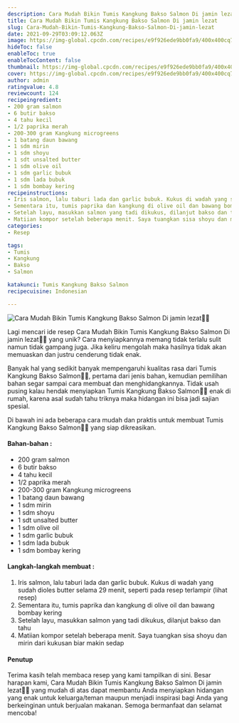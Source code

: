 ```yaml
---
description: Cara Mudah Bikin Tumis Kangkung Bakso Salmon Di jamin lezat"
title: Cara Mudah Bikin Tumis Kangkung Bakso Salmon Di jamin lezat
slug: Cara-Mudah-Bikin-Tumis-Kangkung-Bakso-Salmon-Di-jamin-lezat
date: 2021-09-29T03:09:12.063Z
image: https://img-global.cpcdn.com/recipes/e9f926ede9bb0fa9/400x400cq70/photo.jpg
hideToc: false
enableToc: true
enableTocContent: false
thumbnail: https://img-global.cpcdn.com/recipes/e9f926ede9bb0fa9/400x400cq70/photo.jpg
cover: https://img-global.cpcdn.com/recipes/e9f926ede9bb0fa9/400x400cq70/photo.jpg
author: admin
ratingvalue: 4.8
reviewcount: 124
recipeingredient:
- 200 gram salmon
- 6 butir bakso
- 4 tahu kecil
- 1/2 paprika merah
- 200-300 gram Kangkung microgreens
- 1 batang daun bawang
- 1 sdm mirin
- 1 sdm shoyu
- 1 sdt unsalted butter
- 1 sdm olive oil
- 1 sdm garlic bubuk
- 1 sdm lada bubuk
- 1 sdm bombay kering
recipeinstructions:
- Iris salmon, lalu taburi lada dan garlic bubuk. Kukus di wadah yang sudah dioles butter selama 29 menit, seperti pada resep terlampir (lihat resep)
- Sementara itu, tumis paprika dan kangkung di olive oil dan bawang bombay kering
- Setelah layu, masukkan salmon yang tadi dikukus, dilanjut bakso dan tahu
- Matiian kompor setelah beberapa menit. Saya tuangkan sisa shoyu dan mirin dari kukusan biar makin sedap
categories:
- Resep

tags:
- Tumis
- Kangkung
- Bakso
- Salmon

katakunci: Tumis Kangkung Bakso Salmon
recipecuisine: Indonesian

---
```


![Cara Mudah Bikin Tumis Kangkung Bakso Salmon Di jamin lezat👩‍🍳](https://img-global.cpcdn.com/recipes/e9f926ede9bb0fa9/400x400cq70/photo.jpg)

Lagi mencari ide resep Cara Mudah Bikin Tumis Kangkung Bakso Salmon Di jamin lezat👩‍🍳 yang unik? Cara menyiapkannya memang tidak terlalu sulit namun tidak gampang juga. Jika keliru mengolah maka hasilnya tidak akan memuaskan dan justru cenderung tidak enak.

Banyak hal yang sedikit banyak mempengaruhi kualitas rasa dari Tumis Kangkung Bakso Salmon👩‍🍳, pertama dari jenis bahan, kemudian pemilihan bahan segar sampai cara membuat dan menghidangkannya. Tidak usah pusing kalau hendak menyiapkan Tumis Kangkung Bakso Salmon👩‍🍳 enak di rumah, karena asal sudah tahu triknya maka hidangan ini bisa jadi sajian spesial.

Di bawah ini ada beberapa cara mudah dan praktis untuk membuat Tumis Kangkung Bakso Salmon👩‍🍳 yang siap dikreasikan.

<!--inarticleads1-->

#### Bahan-bahan :

- 200 gram salmon
- 6 butir bakso
- 4 tahu kecil
- 1/2 paprika merah
- 200-300 gram Kangkung microgreens
- 1 batang daun bawang
- 1 sdm mirin
- 1 sdm shoyu
- 1 sdt unsalted butter
- 1 sdm olive oil
- 1 sdm garlic bubuk
- 1 sdm lada bubuk
- 1 sdm bombay kering

<!--inarticleads2-->

#### Langkah-langkah membuat :

1. Iris salmon, lalu taburi lada dan garlic bubuk. Kukus di wadah yang sudah dioles butter selama 29 menit, seperti pada resep terlampir (lihat resep)
1. Sementara itu, tumis paprika dan kangkung di olive oil dan bawang bombay kering
1. Setelah layu, masukkan salmon yang tadi dikukus, dilanjut bakso dan tahu
1. Matiian kompor setelah beberapa menit. Saya tuangkan sisa shoyu dan mirin dari kukusan biar makin sedap

#### Penutup

Terima kasih telah membaca resep yang kami tampilkan di sini. Besar harapan kami, Cara Mudah Bikin Tumis Kangkung Bakso Salmon Di jamin lezat👩‍🍳 yang mudah di atas dapat membantu Anda menyiapkan hidangan yang enak untuk keluarga/teman maupun menjadi inspirasi bagi Anda yang berkeinginan untuk berjualan makanan. Semoga bermanfaat dan selamat mencoba!